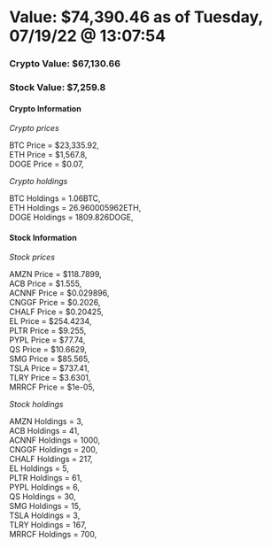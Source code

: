 # Value: $74,390.46 as of Tuesday, 07/19/22 @ 13:07:54 

### Crypto Value: $67,130.66

### Stock Value: $7,259.8

#### Crypto Information 
*Crypto prices* 

BTC Price = $23,335.92,  
ETH Price = $1,567.8,  
DOGE Price = $0.07,  


*Crypto holdings* 

BTC Holdings = 1.06BTC,  
ETH Holdings = 26.960005962ETH,  
DOGE Holdings = 1809.826DOGE,  


#### Stock Information 

*Stock prices* 

AMZN Price = $118.7899,  
ACB Price = $1.555,  
ACNNF Price = $0.029896,  
CNGGF Price = $0.2026,  
CHALF Price = $0.20425,  
EL Price = $254.4234,  
PLTR Price = $9.255,  
PYPL Price = $77.74,  
QS Price = $10.6629,  
SMG Price = $85.565,  
TSLA Price = $737.41,  
TLRY Price = $3.6301,  
MRRCF Price = $1e-05,  


*Stock holdings* 

AMZN Holdings = 3,  
ACB Holdings = 41,  
ACNNF Holdings = 1000,  
CNGGF Holdings = 200,  
CHALF Holdings = 217,  
EL Holdings = 5,  
PLTR Holdings = 61,  
PYPL Holdings = 6,  
QS Holdings = 30,  
SMG Holdings = 15,  
TSLA Holdings = 3,  
TLRY Holdings = 167,  
MRRCF Holdings = 700,  


